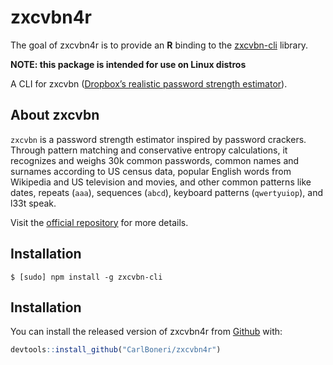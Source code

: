 
<!-- README.md is generated from README.Rmd. Please edit that file -->

# zxcvbn4r

The goal of zxcvbn4r is to provide an **R** binding to the
[zxcvbn-cli](https://github.com/gamontal/zxcvbn-cli) library.

**NOTE: this package is intended for use on Linux distros**

A CLI for zxcvbn ([Dropbox’s realistic password strength
estimator](https://blogs.dropbox.com/tech/2012/04/zxcvbn-realistic-password-strength-estimation/)).

## About zxcvbn

`zxcvbn` is a password strength estimator inspired by password crackers.
Through pattern matching and conservative entropy calculations, it
recognizes and weighs 30k common passwords, common names and surnames
according to US census data, popular English words from Wikipedia and US
television and movies, and other common patterns like dates, repeats
(`aaa`), sequences (`abcd`), keyboard patterns (`qwertyuiop`), and l33t
speak.

Visit the [official repository](https://github.com/dropbox/zxcvbn) for
more details.

## Installation

    $ [sudo] npm install -g zxcvbn-cli

## Installation

You can install the released version of zxcvbn4r from
[Github](https://github.com/CarlBoneri/zxcvbn4r) with:

``` r
devtools::install_github("CarlBoneri/zxcvbn4r")
```
